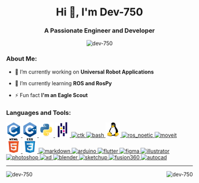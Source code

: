 <h1 align="center">Hi 👋, I'm Dev-750</h1>  
<h3 align="center">A Passionate Engineer and Developer</h3>  
  
<p align="center"> <img src="https://komarev.com/ghpvc/?username=dev-750&label=Profile%20views&color=0e75b6&style=flat" alt="dev-750" /> </p>  

### About Me:
- 🔭 I’m currently working on **Universal Robot Applications**  
  
- 🌱 I’m currently learning **ROS and RosPy**  
  
- ⚡ Fun fact **I'm an Eagle Scout**  
  
<!--<h3 align="left">Connect with me:</h3>  
<p align="left">  
</p>-->  
  
<h3 align="left">Languages and Tools:</h3>  
<p align="left"> 
  <!--C--> <a href="https://www.cprogramming.com/" target="_blank" rel="noreferrer"> <img src="https://raw.githubusercontent.com/devicons/devicon/master/icons/c/c-original.svg" alt="c" width="40" height="40"/> </a> 

  <!--C++--> <a href="https://www.w3schools.com/cpp/" target="_blank" rel="noreferrer"> <img src="https://raw.githubusercontent.com/devicons/devicon/master/icons/cplusplus/cplusplus-original.svg" alt="cplusplus" width="40" height="40"/> </a> 

  <!--Python--> <a href="https://www.python.org" target="_blank" rel="noreferrer"> <img src="https://raw.githubusercontent.com/devicons/devicon/master/icons/python/python-original.svg" alt="python" width="40" height="40"/> </a>

  <!--Pandas--> <a href="https://pandas.pydata.org/" target="_blank" rel="noreferrer"> <img src="https://raw.githubusercontent.com/devicons/devicon/2ae2a900d2f041da66e950e4d48052658d850630/icons/pandas/pandas-original.svg" alt="pandas" width="40" height="40"/> </a>

  <!--CTk--> <a href="https://customtkinter.tomschimansky.com/" target="_blank" rel="noreferrer"> <img src="https://th.bing.com/th/id/OIP.MxeP27JwuBSirCI-pjsoowAAAA?w=163&h=180&c=7&r=0&o=5&pid=1.7" alt="ctk" height="40"/> </a>

  <!--Bash--> <a href="https://www.gnu.org/software/bash/" target="_blank" rel="noreferrer"> <img src="https://www.vectorlogo.zone/logos/gnu_bash/gnu_bash-icon.svg" alt="bash" width="40" height="40"/> </a>

  <!--Linux--> <a href="https://www.linux.org/" target="_blank" rel="noreferrer"> <img src="https://raw.githubusercontent.com/devicons/devicon/master/icons/linux/linux-original.svg" alt="linux" width="40" height="40"/> </a>

  <!--ROS Noetic--> <a href="https://wiki.ros.org/noetic" target="_blank" rel="noreferrer"> <img src="https://wiki.ros.org/noetic?action=AttachFile&do=get&target=noetic.png" alt="ros_noetic" height="40"/> </a>

  <!--MoveIt--> <a href="https://moveit.ros.org/" target="_blank" rel="noreferrer"> <img src="https://moveit.ros.org/assets/logo/moveit_logo-black.png" alt="moveit" height="40"/> </a>

  <br>

  <!--HTML5--> <a href="https://www.w3.org/html/" target="_blank" rel="noreferrer"> <img src="https://raw.githubusercontent.com/devicons/devicon/master/icons/html5/html5-original-wordmark.svg" alt="html5" width="40" height="40"/> </a>

  <!--CSS 3--> <a href="https://www.w3schools.com/css/" target="_blank" rel="noreferrer"> <img src="https://raw.githubusercontent.com/devicons/devicon/master/icons/css3/css3-original-wordmark.svg" alt="css3" width="40" height="40"/> </a>

  <!--MarkDown--> <a href="https://www.markdownguide.org/" target="_blank" rel="noreferrer"> <img src="https://www.markdownguide.org/assets/images/markdown-mark.svg" alt="markdown" width="40" height="40"/> </a>
  
  <!--Arduino--> <a href="https://www.arduino.cc/" target="_blank" rel="noreferrer"> <img src="https://cdn.worldvectorlogo.com/logos/arduino-1.svg" alt="arduino" width="40" height="40"/> </a> 
  
   <!--Flutter--> <a href="https://flutter.dev" target="_blank" rel="noreferrer"> <img src="https://www.vectorlogo.zone/logos/flutterio/flutterio-icon.svg" alt="flutter" width="40" height="40"/> </a>

  <!--Figma--> <a href="https://www.figma.com/" target="_blank" rel="noreferrer"> <img src="https://www.vectorlogo.zone/logos/figma/figma-icon.svg" alt="figma" width="40" height="40"/> </a>

  <!--Adobe illustrator--> <a href="https://www.adobe.com/in/products/illustrator.html" target="_blank" rel="noreferrer"> <img src="https://th.bing.com/th?id=OSK.79ba1382dceb5228a30219fd89cac9bc&w=102&h=102&c=7&o=6&pid=SANGAM" alt="illustrator" width="40" height="40"/> </a> 
  
  <!--Adobe Photoshop--> <a href="https://www.photoshop.com/en" target="_blank" rel="noreferrer"> <img src="https://th.bing.com/th?id=OSAAS.7F34B6871FC320DC9A07CEE1A931250E&w=72&h=72&c=17&rs=1&o=6&pid=5.1" alt="photoshop" width="40" height="40"/> </a> 
    
  <!--Adobe XD--> <a href="https://www.adobe.com/products/xd.html" target="_blank" rel="noreferrer"> <img src="https://th.bing.com/th?id=OSK.0edb8e3b6d2bbfb1917310206681feda&w=102&h=102&c=7&o=6&pid=SANGAM" alt="xd" width="40" height="40"/> </a> 

  <!--Blender--> <a href="https://www.blender.org/" target="_blank" rel="noreferrer"> <img src="https://download.blender.org/branding/community/blender_community_badge_white.svg" alt="blender" width="40" height="40"/> </a> 

  <!--SketchUp--> <a href="https://www.sketchup.com/en?utm_source=bing&utm_medium=cpc&utm_campaign=june-promo-2024&utm_content=sketchup&utm_term=sketchup" target="_blank" rel="noreferrer"> <img src="https://th.bing.com/th?id=OSK.4QjpjyWf3sjLMCgQ3SPWZ35qkUoQNByHKAGXg7sEmdY&w=102&h=102&c=7&o=6&pid=SANGAM" alt="sketchup" width="40" height="40"/> </a>

  <!--Fusion 360--> <a href="https://www.autodesk.com/products/fusion-360/overview?term=1-YEAR&tab=subscription&plc=FSN" target="_blank" rel="noreferrer"> <img src="https://damassets.autodesk.net/content/dam/autodesk/www/product-imagery/badge-75x75/simplified-badges/fusion-360-product-design-extension-2023-simplified-badge-75x75.png" alt="fusion360" width="40" height="40"/> </a> 

  <!--AutoCAD--> <a href="https://www.autodesk.com/products/autocad/overview?us_oa=dotcom-us&us_si=d0eede54-788c-45f2-bdb3-a52f74bb21f5&us_st=autocad&us_pt=ACD&term=1-YEAR&tab=subscription&plc=ACDIST" target="_blank" rel="noreferrer"> <img src="https://damassets.autodesk.net/content/dam/autodesk/www/product-imagery/badge-75x75/autocad-badge-75x75.png" alt="autocad" width="40" height="40"/> </a>
</p>  

<hr>

<p><img align="left" src="https://github-readme-stats.vercel.app/api/top-langs?username=dev-750&show_icons=true&locale=en&layout=compact" alt="dev-750"/></p>  
<p>&nbsp;<img align="right" src="https://github-readme-stats.vercel.app/api?username=dev-750&show_icons=true&locale=en" alt="dev-750" /></p>

<!--<p align="center"> <a href="https://github.com/ryo-ma/github-profile-trophy"><img src="https://github-profile-trophy.vercel.app/?username=dev-750" alt="dev-750" /></a> </p>
-->
